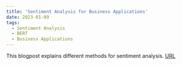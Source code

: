 ```yaml
---
title: 'Sentiment Analysis for Business Applications'
date: 2023-01-09
tags:
  - Sentiment Analysis
  - BERT
  - Business Applications
---
```


This blogpost explains different methods for sentiment analysis. [URL](https://www.dataminingapps.com/2023/01/sentiment-analysis-for-business-applications-2/)